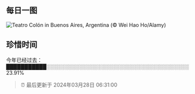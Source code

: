 ## 每日一图

![Teatro Colón in Buenos Aires, Argentina (© Wei Hao Ho/Alamy)](https://cn.bing.com/th?id=OHR.TeatroColon_EN-US2518867279_1920x1080.jpg&amp;rf=LaDigue_1920x1080.jpg&amp;pid=hp)


## 珍惜时间

今年已经过去：███████████░░░░░░░░░░░░░░░░░░░░░░░░░░░░░░░░░░░░░░░ 23.91%

> ⏰ 最后更新于 2024年03月28日 06:31:00
